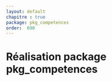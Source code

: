 ```yaml
---
layout: default
chapitre : true
package: pkg_competences
order:  690
---
```


# Réalisation package pkg_competences

